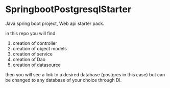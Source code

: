 # SpringbootPostgresqlStarter

Java spring boot project,
Web api starter pack.

in this repo you will find
1. creation of controller
2. creation of object models
3. creation of service
4. creation of Dao
5. creation of datasource

then you will see a link to a desired database (postgres in this case) but can be changed to 
any database of your choice through DI.
